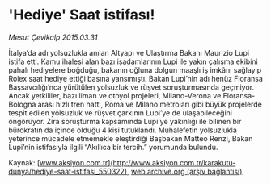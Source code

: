 # 'Hediye' Saat istifası!

*Mesut Çevikalp 2015.03.31*

<div class="pNewsDetailMainContent" itemprop="articleBody">
 <p>
  İtalya’da adı yolsuzlukla anılan Altyapı ve Ulaştırma Bakanı Maurizio Lupi istifa etti. Kamu ihalesi alan bazı işadamlarının Lupi ile yakın çalışma ekibini pahalı hediyelere boğduğu, bakanın oğluna dolgun maaşlı iş imkânı sağlayıp Rolex saat hediye ettiği basına yansımıştı. Bakan Lupi’nin adı henüz Floransa Başsavcılığı’nca yürütülen yolsuzluk ve rüşvet soruşturmasında geçmiyor. Ancak yetkililer, bazı liman ve otoyol projeleri, Milano-Verona ve Floransa-Bologna arası hızlı tren hattı, Roma ve Milano metroları gibi büyük projelerde tespit edilen yolsuzluk ve rüşvet çarkının Lupi’ye de ulaşabileceğini öngörüyor. Zira soruşturma kapsamında Lupi’ye yakınlığı ile bilinen bir bürokratın da içinde olduğu 4 kişi tutuklandı. Muhalefetin yolsuzlukla yeterince mücadele etmemekle eleştirdiği Başbakan Matteo Renzi, Bakan Lupi’nin istifasıyla ilgili “Akıllıca bir tercih.” yorumunda bulundu.
 </p>
</div>


Kaynak: [www.aksiyon.com.tr](http://www.aksiyon.com.tr/karakutu-dunya/hediye-saat-istifasi_550322), [web.archive.org (arşiv bağlantısı)](http://web.archive.org/web/20150406080045/http://www.aksiyon.com.tr/karakutu-dunya/hediye-saat-istifasi_550322)
